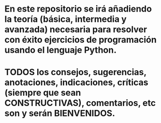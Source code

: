# En este repositorio se irá añadiendo la teoría (básica, intermedia y avanzada) necesaria para resolver con éxito ejercicios de programación usando el lenguaje Python.
# TODOS los consejos, sugerencias, anotaciones, indicaciones, críticas (siempre que sean CONSTRUCTIVAS), comentarios, etc son y serán BIENVENIDOS.
